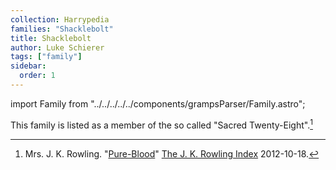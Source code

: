 ```yaml
---
collection: Harrypedia
families: "Shacklebolt"
title: Shacklebolt
author: Luke Schierer
tags: ["family"]
sidebar:
  order: 1
---
```

import Family from "../../../../../components/grampsParser/Family.astro";

<Family surn={frontmatter.surn} />


This family is listed as a member of the so called "Sacred Twenty-Eight".[^221205-1] 

[^221205-1]: Mrs. J. K. Rowling. "[Pure-Blood]" [The J. K. Rowling Index] 2012-10-18.

[Pure-Blood]: https://www.rowlingindex.org/work/pmpbl/

[The J. K. Rowling Index]: https://www.rowlingindex.org/

